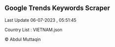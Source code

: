 

## Google Trends Keywords Scraper 
 
Last Update 06-07-2023 , 05:51:45

Country List :
VIETNAM.json



© Abdul Muttaqin 
